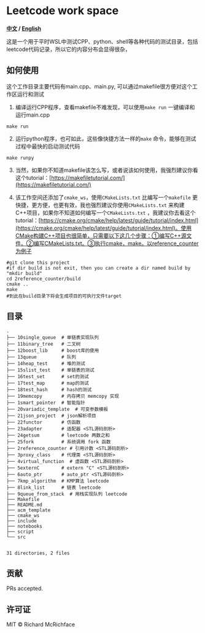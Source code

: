 # Leetcode work space

**[中文](./README.md) / [English](./README.md)**

这是一个用于平时WSL中测试CPP、python、shell等各种代码的测试目录，包括leetcode代码记录，所以它的内容分布会显得很杂，


## 如何使用

这个工作目录主要代码有main.cpp、main.py, 可以通过makefile很方便对这个工作区运行和测试
1. 编译运行CPP程序，查看makefile不难发现，可以使用`make run` 一键编译和运行main.cpp
```
make run
```
2. 运行python程序，也可如此，这些像快捷方法一样的`make` 命令，能够在测试过程中最快的启动测试代码
```
make runpy
```
3. 当然，如果你不知道makefile该怎么写，或者说该如何使用，我强烈建议你看这个tutorial：[https://makefiletutorial.com/](https://makefiletutorial.com/)

4. 该工作空间还添加了`cmake_ws`，使用`CMakeLists.txt` 比编写一个`makefile` 更快捷，更方便，也更有效，我也强烈建议你使用`CMakeLists.txt` 来构建C++项目，如果你不知道如何编写一个`CMakeLists.txt` ，我建议你去看这个tutorial：[https://cmake.org/cmake/help/latest/guide/tutorial/index.html](https://cmake.org/cmake/help/latest/guide/tutorial/index.html)。使用CMake构建C++项目也很简单，只需要以下这几个步骤：①编写C++源文件。②编写CMakeLists.txt。③执行cmake，make。以reference_counter为例子

```
#git clone this project
#if dir build is not exit, then you can create a dir named build by "mkdir build"
cd 2reference_counter/build
cmake ..
make 
#到此在build目录下将会生成项目的可执行文件target
```

## 目录
```shell
.
├── 10single_queue  # 单链表实现队列
├── 11binary_tree   # 二叉树
├── 12boost_lib     # boost库的使用
├── 13queue         # 队列 
├── 14heap_test     # 堆的测试
├── 15slist_test    # 单链表的测试
├── 16test_set      # set的测试
├── 17test_map      # map的测试
├── 18test_hash     # hash的测试
├── 19memcopy       # 内存拷贝 memcopy 实现
├── 1smart_pointer  # 智能指针
├── 20variadic_template  # 可变参数模板
├── 21json_project  # json解析项目
├── 22functor       # 仿函数
├── 23adapter       # 适配器 <STL源码剖析>
├── 24getsum        # leetcode 两数之和
├── 25fork          # 系统调用 fork 函数
├── 2reference_counter # 引用计数 <STL源码剖析>
├── 3proxy_class    # 代理类 <STL源码剖析>
├── 4virtual_function  # 虚函数 <STL源码剖析>
├── 5externC        # extern "C" <STL源码剖析>
├── 6auto_ptr       # auto_ptr <STL源码剖析>       
├── 7kmp_algorithm  # KMP算法 leetcode 
├── 8link_list      # 链表 leetcode
├── 9queue_from_stack  # 用栈实现队列 leetcode
├── Makefile
├── README.md
├── acm_template
├── cmake_ws
├── include
├── notebooks
├── script
└── src


31 directories, 2 files

```

## 贡献

PRs accepted.

## 许可证

MIT © Richard McRichface